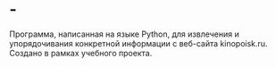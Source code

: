 # -
Программа, написанная на языке Python, для извлечения и упорядочивания конкретной информации с  веб-сайта kinopoisk.ru. Создано в рамках учебного проекта.
